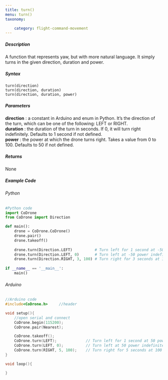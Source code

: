 ```yaml
---
title: turn()
menu: turn()
taxonomy:

	category: flight-command-movement
---
```


##### Description

A function that represents yaw, but with more natural language. It simply turns in the given direction, duration and power.

##### Syntax
```turn(direction)```<br />
```turn(direction, duration)```<br />
```turn(direction, duration, power)```

##### Parameters

**direction**	: a constant in Arduino and enum in Python. It’s the direction of the turn, which can be one of the following: LEFT or RIGHT.<br />
**duration**	: the duration of the turn in seconds. If 0, it will turn right indefinitely. Defaults to 1 second if not defined.<br />
**power**		: the power at which the drone turns right. Takes a value from 0 to 100. Defaults to 50 if not defined.

##### Returns

None

##### Example Code
###### Python
```python
#Python code
import CoDrone
from CoDrone import Direction

def main():
	drone = CoDrone.CoDrone()
	drone.pair()
	drone.takeoff()
	
	drone.turn(Direction.LEFT)  		# Turn left for 1 second at -50 power
	drone.turn(Direction.LEFT, 0)  		# Turn left at -50 power indefinitely
	drone.turn(Direction.RIGHT, 3, 100) # Turn right for 3 seconds at 100 power
	
if __name__ == '__main__':
	main()


```
###### Arduino
```c
//Arduino code
#include<CoDrone.h>		//header

void setup(){
	//open serial and connect
	CoDrone.begin(115200);
	CoDrone.pair(Nearest);

	CoDrone.takeoff();
	CoDrone.turn(LEFT);  			// Turn left for 1 second at 50 power
	CoDrone.turn(LEFT, 0);			// Turn left at 50 power indefinitely
	CoDrone.turn(RIGHT, 5, 100); 	// Turn right for 5 seconds at 100 power	
}

void loop(){

}
```
